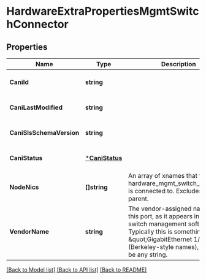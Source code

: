 # HardwareExtraPropertiesMgmtSwitchConnector

## Properties
Name | Type | Description | Notes
------------ | ------------- | ------------- | -------------
**CaniId** | **string** |  | [optional] [default to null]
**CaniLastModified** | **string** |  | [optional] [default to null]
**CaniSlsSchemaVersion** | **string** |  | [optional] [default to null]
**CaniStatus** | [***CaniStatus**](CANIStatus.md) |  | [optional] [default to null]
**NodeNics** | **[]string** | An array of xnames that the hardware_mgmt_switch_connector is connected to.  Excludes the parent. | [default to null]
**VendorName** | **string** | The vendor-assigned name for this port, as it appears in the switch management software.  Typically this is something like \&quot;GigabitEthernet 1/31\&quot; (Berkeley-style names), but may be any string. | [optional] [default to null]

[[Back to Model list]](../README.md#documentation-for-models) [[Back to API list]](../README.md#documentation-for-api-endpoints) [[Back to README]](../README.md)

